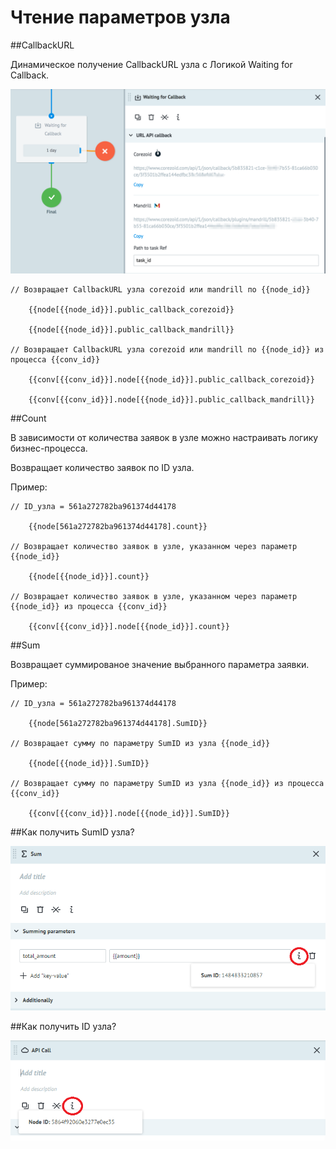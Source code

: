 # Чтение параметров узла

##CallbackURL

Динамическое получение CallbackURL узла с Логикой Waiting for Callback.


![](../img/callback_url.png)


    // Возвращает CallbackURL узла corezoid или mandrill по {{node_id}}

        {{node[{{node_id}}].public_callback_corezoid}}

        {{node[{{node_id}}].public_callback_mandrill}}

    // Возвращает CallbackURL узла corezoid или mandrill по {{node_id}} из процесса {{conv_id}}

        {{conv[{{conv_id}}].node[{{node_id}}].public_callback_corezoid}}
        
        {{conv[{{conv_id}}].node[{{node_id}}].public_callback_mandrill}}


##Count

В зависимости от количества заявок в узле можно настраивать логику бизнес-процесса.

Возвращает количество заявок по ID узла.

Пример:

    // ID_узла = 561a272782ba961374d44178

        {{node[561a272782ba961374d44178].count}}

    // Возвращает количество заявок в узле, указанном через параметр {{node_id}}

        {{node[{{node_id}}].count}}

    // Возвращает количество заявок в узле, указанном через параметр {{node_id}} из процесса {{conv_id}}

        {{conv[{{conv_id}}].node[{{node_id}}].count}}

##Sum

Возвращает суммированое значение выбранного параметра заявки.

Пример:

    // ID_узла = 561a272782ba961374d44178

        {{node[561a272782ba961374d44178].SumID}}

    // Возвращает сумму по параметру SumID из узла {{node_id}}

        {{node[{{node_id}}].SumID}}

    // Возвращает сумму по параметру SumID из узла {{node_id}} из процесса {{conv_id}}

        {{conv[{{conv_id}}].node[{{node_id}}].SumID}}

##Как получить SumID узла?

![](../img/create/get_sumid.PNG)

##Как получить ID узла?

![](../img/create/get_node_id.PNG)
